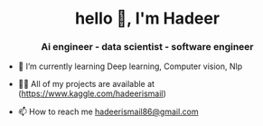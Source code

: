 <h1 align="center">hello 👋, I'm Hadeer</h1>
<h3 align="center">Ai engineer - data scientist - software engineer</h3>

- 🌱 I’m currently learning Deep learning, Computer vision, Nlp

- 👨‍💻 All of my projects are available at (https://www.kaggle.com/hadeerismail)
-  📫 How to reach me hadeerismail86@gmail.com

<!---
hadeerismail86/hadeerismail86 is a ✨ special ✨ repository because its `README.md` (this file) appears on your GitHub profile.
You can click the Preview link to take a look at your changes.
--->
